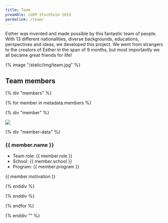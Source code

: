 ```yaml
---
title: Team
preamble: iGEM Stockholm 2019
permalink: /team/
---
```


[](https://www.notion.so/8f6262d406b04820aae6a788f03714d8#055894d39e624801a1eb8384a22314e0)

Esther was invented and made possible by this fantastic team of people. With 13 different nationalities, diverse backgrounds, educations, perspectives and ideas, we developed this project. We went from strangers to the creators of Esther in the span of 9 months, but most importantly we all became great friends for life!

{% image "/static/img/team.jpg"  %}

## Team members

{% div "members" %}

{% for member in metadata.members %}

{% div "member" %}

![]({{member.image}})

{% div "member-data" %}

### {{ member.name }}

-   Team role: {{ member.role }}
-   School: {{ member.school }}
-   Program: {{ member.program }}

{{ member.motivation }}

{% enddiv %}

{% enddiv %}

{% endfor %}

{% enddiv "" %}
